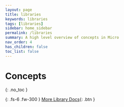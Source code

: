```yaml
---
layout: page
title: libraries
keywords: libraries
tags: [libraries]
sidebar: home_sidebar
permalink: /libraries
summary: A high level overview of concepts in Micro
nav_order: 4
has_children: false
toc_list: false
---
```



# Concepts
{: .no_toc }

{: .fs-6 .fw-300 }
[More Library Docs](https://micro-community.github.io/website/docs/){: .btn }

